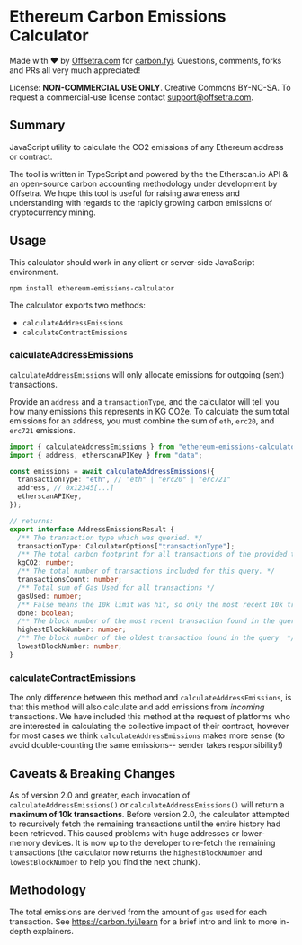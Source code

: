 # Ethereum Carbon Emissions Calculator

Made with ♥ by [Offsetra.com](https://offsetra.com/about) for [carbon.fyi](https://carbon.fyi).
Questions, comments, forks and PRs all very much appreciated!

License: **NON-COMMERCIAL USE ONLY**. Creative Commons BY-NC-SA.
To request a commercial-use license contact support@offsetra.com.

## Summary

JavaScript utility to calculate the CO2 emissions of any Ethereum address or contract.

The tool is written in TypeScript and powered by the the Etherscan.io API & an open-source carbon accounting methodology under development by Offsetra.
We hope this tool is useful for raising awareness and understanding with regards to the rapidly growing carbon emissions of cryptocurrency mining.

## Usage

This calculator should work in any client or server-side JavaScript environment.

```
npm install ethereum-emissions-calculator
```

The calculator exports two methods:

- `calculateAddressEmissions`
- `calculateContractEmissions`

### calculateAddressEmissions

`calculateAddressEmissions` will only allocate emissions for outgoing (sent) transactions.

Provide an `address` and a `transactionType`, and the calculator will tell you how many emissions this represents in KG CO2e.
To calculate the sum total emissions for an address, you must combine the sum of `eth`, `erc20`, and `erc721` emissions.

```typescript
import { calculateAddressEmissions } from "ethereum-emissions-calculator";
import { address, etherscanAPIKey } from "data";

const emissions = await calculateAddressEmissions({
  transactionType: "eth", // "eth" | "erc20" | "erc721"
  address, // 0x12345[...]
  etherscanAPIKey,
});

// returns:
export interface AddressEmissionsResult {
  /** The transaction type which was queried. */
  transactionType: CalculatorOptions["transactionType"];
  /** The total carbon footprint for all transactions of the provided type, sent from the provided address. In Kilograms of CO2e */
  kgCO2: number;
  /** The total number of transactions included for this query. */
  transactionsCount: number;
  /** Total sum of Gas Used for all transactions */
  gasUsed: number;
  /** False means the 10k limit was hit, so only the most recent 10k transactions were analyzed. */
  done: boolean;
  /** The block number of the most recent transaction found in the query */
  highestBlockNumber: number;
  /** The block number of the oldest transaction found in the query  */
  lowestBlockNumber: number;
}
```

### calculateContractEmissions

The only difference between this method and `calculateAddressEmissions`, is that this method will also calculate and add emissions from _incoming_ transactions.
We have included this method at the request of platforms who are interested in calculating the collective impact of their contract, however for most cases we think `calculateAddressEmissions` makes more sense (to avoid double-counting the same emissions-- sender takes responsibility!)

## Caveats & Breaking Changes

As of version 2.0 and greater, each invocation of `calculateAddressEmissions()` or `calculateAddressEmissions()` will return a **maximum of 10k transactions**.
Before version 2.0, the calculator attempted to recursively fetch the remaining transactions until the entire history had been retrieved. This caused problems with huge addresses or lower-memory devices. It is now up to the developer to re-fetch the remaining transactions (the calculator now returns the `highestBlockNumber` and `lowestBlockNumber` to help you find the next chunk).

## Methodology

The total emissions are derived from the amount of `gas` used for each transaction.
See https://carbon.fyi/learn for a brief intro and link to more in-depth explainers.
